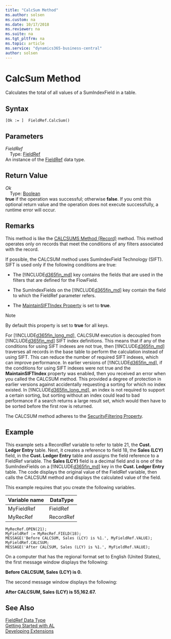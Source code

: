 ```yaml
---
title: "CalcSum Method"
ms.author: solsen
ms.custom: na
ms.date: 10/17/2018
ms.reviewer: na
ms.suite: na
ms.tgt_pltfrm: na
ms.topic: article
ms.service: "dynamics365-business-central"
author: solsen
---
```

[//]: # (START>DO_NOT_EDIT)
[//]: # (IMPORTANT:Do not edit any of the content between here and the END>DO_NOT_EDIT.)
[//]: # (Any modifications should be made in the .xml files in the ModernDev repo.)
# CalcSum Method
Calculates the total of all values of a SumIndexField in a table.

## Syntax
```
[Ok := ]  FieldRef.CalcSum()
```

## Parameters
*FieldRef*  
&emsp;Type: [FieldRef](fieldref-data-type.md)  
An instance of the [FieldRef](fieldref-data-type.md) data type.  

## Return Value
*Ok*  
&emsp;Type: [Boolean](../boolean/boolean-data-type.md)  
**true** if the operation was successful; otherwise **false**.  If you omit this optional return value and the operation does not execute successfully, a runtime error will occur.    


[//]: # (IMPORTANT: END>DO_NOT_EDIT)

## Remarks  
 This method is like the [CALCSUMS Method \(Record\)](../../methods/devenv-calcsums-method-record.md) method. This method operates only on records that meet the conditions of any filters associated with the record.  

 If possible, the CALCSUM method uses SumIndexField Technology \(SIFT\). SIFT is used only if the following conditions are true:  

-   The [!INCLUDE[d365fin_md](../../includes/d365fin_md.md)] key contains the fields that are used in the filters that are defined for the FlowField.  

-   The SumIndexFields on the [!INCLUDE[d365fin_md](../../includes/d365fin_md.md)] key contain the field to which the FieldRef parameter refers.  

-   The [MaintainSIFTIndex Property](../../properties/devenv-maintainsift-index-property.md) is set to **true**.  

> [!NOTE]  
>  By default this property is set to **true** for all keys.  

 For [!INCLUDE[d365fin_long_md](../../includes/d365fin_long_md.md)], CALCSUM execution is decoupled from [!INCLUDE[d365fin_md](../../includes/d365fin_md.md)] SIFT index definitions. This means that if any of the conditions for using SIFT indexes are not true, then [!INCLUDE[d365fin_md](../../includes/d365fin_md.md)] traverses all records in the base table to perform the calculation instead of using SIFT. This can reduce the number of required SIFT indexes, which can improve performance. In earlier versions of [!INCLUDE[d365fin_md](../../includes/d365fin_md.md)], if the conditions for using SIFT indexes were not true and the **MaintainSIFTIndex** property was enabled, then you received an error when you called the CALCSUM method. This provided a degree of protection in earlier versions against accidentally requesting a sorting for which no index existed. In [!INCLUDE[d365fin_long_md](../../includes/d365fin_long_md.md)], an index is not required to support a certain sorting, but sorting without an index could lead to bad performance if a search returns a large result set, which would then have to be sorted before the first row is returned.  

 The CALCSUM method adheres to the [SecurityFiltering Property](../../properties/devenv-securityfiltering-property.md). <!--For more information about security filters, see [Record-Level Security](record-level-security.md).-->

## Example  
 This example sets a RecordRef variable to refer to table 21, the **Cust. Ledger Entry** table. Next, it creates a reference to field 18, the **Sales \(LCY\)** field, in the **Cust. Ledger Entry** table and assigns the field reference to a FieldRef variable. The **Sales \(LCY\)** field is a decimal field and is one of the SumIndexFields on a [!INCLUDE[d365fin_md](../../includes/d365fin_md.md)] key in the **Cust. Ledger Entry** table. The code displays the original value of the FieldRef variable, then calls the CALCSUM method and displays the calculated value of the field.  

 This example requires that you create the following variables.  

|Variable name|DataType|  
|-------------------|--------------|  
|MyFieldRef|FieldRef|  
|MyRecRef|RecordRef|  

```  
MyRecRef.OPEN(21);  
MyFieldRef := MyRecRef.FIELD(18);  
MESSAGE('Before CALCSUM, Sales (LCY) is %1.', MyFieldRef.VALUE);  
MyFieldRef.CALCSUM;  
MESSAGE('After CALCSUM, Sales (LCY) is %1.', MyFieldRef.VALUE);  
```  

 On a computer that has the regional format set to English \(United States\), the first message window displays the following:  

 **Before CALCSUM, Sales \(LCY\) is 0.**  

 The second message window displays the following:  

 **After CALCSUM, Sales \(LCY\) is 55,162.67.**  


## See Also
[FieldRef Data Type](fieldref-data-type.md)  
[Getting Started with AL](../../devenv-get-started.md)  
[Developing Extensions](../../devenv-dev-overview.md)